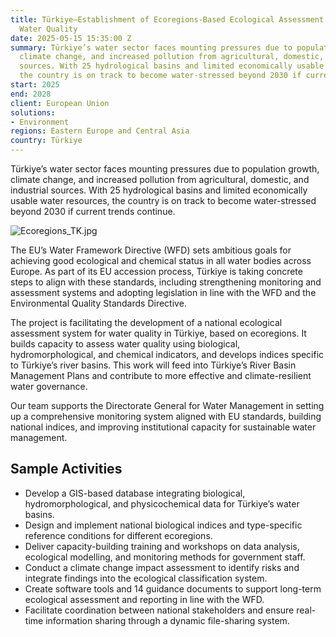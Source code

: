 ```yaml
---
title: Türkiye—Establishment of Ecoregions-Based Ecological Assessment System for
  Water Quality
date: 2025-05-15 15:35:00 Z
summary: Türkiye’s water sector faces mounting pressures due to population growth,
  climate change, and increased pollution from agricultural, domestic, and industrial
  sources. With 25 hydrological basins and limited economically usable water resources,
  the country is on track to become water-stressed beyond 2030 if current trends continue.
start: 2025
end: 2028
client: European Union
solutions:
- Environment
regions: Eastern Europe and Central Asia
country: Türkiye
---
```


Türkiye’s water sector faces mounting pressures due to population growth, climate change, and increased pollution from agricultural, domestic, and industrial sources. With 25 hydrological basins and limited economically usable water resources, the country is on track to become water-stressed beyond 2030 if current trends continue.

![Ecoregions_TK.jpg](/uploads/Ecoregions_TK.jpg)

The EU’s Water Framework Directive (WFD) sets ambitious goals for achieving good ecological and chemical status in all water bodies across Europe. As part of its EU accession process, Türkiye is taking concrete steps to align with these standards, including strengthening monitoring and assessment systems and adopting legislation in line with the WFD and the Environmental Quality Standards Directive.

The project is facilitating the development of a national ecological assessment system for water quality in Türkiye, based on ecoregions. It builds capacity to assess water quality using biological, hydromorphological, and chemical indicators, and develops indices specific to Türkiye’s river basins. This work will feed into Türkiye’s River Basin Management Plans and contribute to more effective and climate-resilient water governance.

Our team supports the Directorate General for Water Management in setting up a comprehensive monitoring system aligned with EU standards, building national indices, and improving institutional capacity for sustainable water management.

## Sample Activities

* Develop a GIS-based database integrating biological, hydromorphological, and physicochemical data for Türkiye’s water basins.
* Design and implement national biological indices and type-specific reference conditions for different ecoregions.
* Deliver capacity-building training and workshops on data analysis, ecological modelling, and monitoring methods for government staff.
* Conduct a climate change impact assessment to identify risks and integrate findings into the ecological classification system.
* Create software tools and 14 guidance documents to support long-term ecological assessment and reporting in line with the WFD.
* Facilitate coordination between national stakeholders and ensure real-time information sharing through a dynamic file-sharing system.


